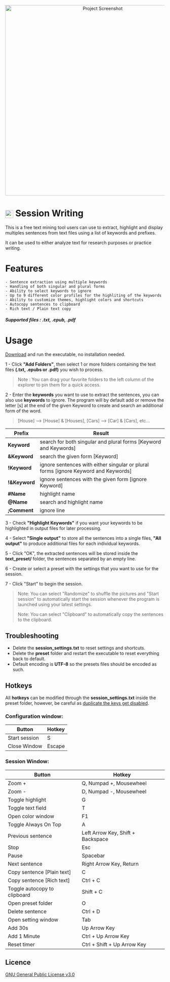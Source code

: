 <p align="center">
  <img src="https://github.com/Inkdecker/session_writing/blob/main/ui/resources/icons/sample.png" alt="Project Screenshot" width="600"/>
</p>

# <img src="https://raw.githubusercontent.com/Inkdecker/session_writing/refs/heads/main/ui/resources/icons/session_writing.png" width="25" style="vertical-align: middle;" /> Session Writing

This is a free text mining tool users can use to extract, highlight and display multiples sentences from text files using a list of keywords and prefixes.

It can be used to either analyze text for research purposes or practice writing.

# Features
	- Sentence extraction using multiple keywords
	- Handling of both singular and plural forms
	- Ability to select keywords to ignore
	- Up to 9 different color profiles for the highliting of the keywords
   	- Ability to customize themes, highlight colors and shortcuts
	- Autocopy sentences to clipboard
	- Rich text / Plain text copy
	

##### Supported files :  .txt, .epub, .pdf


# Usage
[Download](https://github.com/Inkdecker/session_writing/releases/download/1.0/session_writing.exe) and run the executable, no installation needed.

1 - Click **"Add Folders"**, then select 1 or more folders containing the text files **(.txt, .epubs or .pdf)** you wish to process.

> Note : You can drag your favorite folders to the left column of the explorer to pin them for a quick access.

2 - Enter the **keywords** you want to use to extract the sentences, you can also use **keywords** to ignore. The program will by default add or remove the letter [s] at the end of the given Keyword to create and search an additional form of the word. 

> [House] --> [House] & [Houses], [Cars] --> [Car] & [Cars], etc...


Prefix | Result
------------ | -------------
**Keyword** | search for both singular and plural forms [Keyword and Keywords]
**&Keyword** | search the given form [Keyword]
**!Keyword** | ignore sentences with either singular or plural forms [ignore Keyword and Keywords]
**!&Keyword** | ignore sentences with the given form [ignore Keyword]
**#Name** | highlight name
**@Name** | search and highlight name
**;Comment** | ignore line 


3 - Check **"Highlight Keywords"** if you want your keywords to be highlighted in output files for later processing. 

4 - Select **"Single output"** to store all the sentences into a single files, **"All output"** to produce additional files for each individual keywords.

5 - Click "OK", the extracted sentences will be stored inside the **text_preset/** folder, the sentences separated by an empty line.

6 - Create or select a preset with the settings that you want to use for the session.

7 - Click "Start" to begin the session.

> Note: You can select "Randomize" to shuffle the pictures and "Start session" to automatically start the session whenever the program is launched using your latest settings.
> 
> Note: You can select "Clipboard" to automatically copy the sentences to the clipboard.


## Troubleshooting 
- Delete the **session_settings.txt** to reset settings and shortcuts.
- Delete the **preset** folder and restart the executable to reset everything back to default.
- Default encoding is **UTF-8** so the presets files should be encoded as such.

## Hotkeys
All **hotkeys** can be modified through the **session_settings.txt** inside the preset folder, however, be careful as <ins>duplicate the keys get disabled</ins>.

### Configuration window:
Button | Hotkey
------------ | -------------
Start session | S
Close Window | Escape

### Session Window: 
Button | Hotkey
------------ | -------------
Zoom + | Q, Numpad +, Mousewheel
Zoom - | D, Numpad -, Mousewheel
Toggle highlight | G
Toggle text field | T
Open color window | F1
Toggle Always On Top | A
Previous sentence | Left Arrow Key, Shift + Backspace
Stop | Esc 
Pause | Spacebar
Next sentence | Right Arrow Key, Return
Copy sentence [Plain text] | C
Copy sentence [Rich text] | Ctrl + C
Toggle autocopy to clipboard | Shift + C
Open preset folder | O
Delete sentence | Ctrl + D
Open setting window | Tab
Add 30s | Up Arrow Key
Add 1 Minute | Ctrl + Up Arrow Key
Reset timer | Ctrl + Shift + Up Arrow Key

## Licence
[GNU General Public License v3.0](https://github.com/Inkdecker/session_writing/blob/main/LICENSE)
